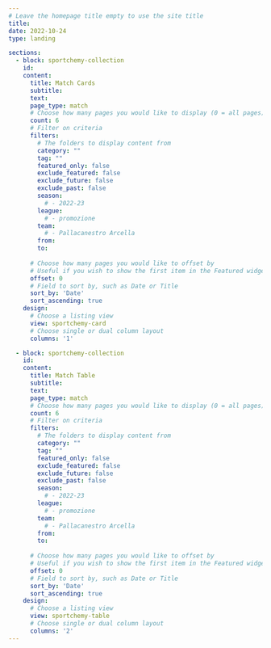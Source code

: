 ```yaml
---
# Leave the homepage title empty to use the site title
title:
date: 2022-10-24
type: landing

sections:
  - block: sportchemy-collection
    id:
    content:
      title: Match Cards
      subtitle:
      text: 
      page_type: match
      # Choose how many pages you would like to display (0 = all pages)
      count: 6
      # Filter on criteria
      filters:
        # The folders to display content from
        category: ""
        tag: ""
        featured_only: false
        exclude_featured: false
        exclude_future: false
        exclude_past: false
        season:
          # - 2022-23
        league:
          # - promozione
        team:
          # - Pallacanestro Arcella
        from:
        to:
        
      # Choose how many pages you would like to offset by
      # Useful if you wish to show the first item in the Featured widget
      offset: 0
      # Field to sort by, such as Date or Title
      sort_by: 'Date'
      sort_ascending: true
    design:
      # Choose a listing view
      view: sportchemy-card
      # Choose single or dual column layout
      columns: '1'

  - block: sportchemy-collection
    id:
    content:
      title: Match Table
      subtitle:
      text: 
      page_type: match
      # Choose how many pages you would like to display (0 = all pages)
      count: 6
      # Filter on criteria
      filters:
        # The folders to display content from
        category: ""
        tag: ""
        featured_only: false
        exclude_featured: false
        exclude_future: false
        exclude_past: false
        season:
          # - 2022-23
        league:
          # - promozione
        team:
          # - Pallacanestro Arcella
        from:
        to:
        
      # Choose how many pages you would like to offset by
      # Useful if you wish to show the first item in the Featured widget
      offset: 0
      # Field to sort by, such as Date or Title
      sort_by: 'Date'
      sort_ascending: true
    design:
      # Choose a listing view
      view: sportchemy-table
      # Choose single or dual column layout
      columns: '2'
---
```

